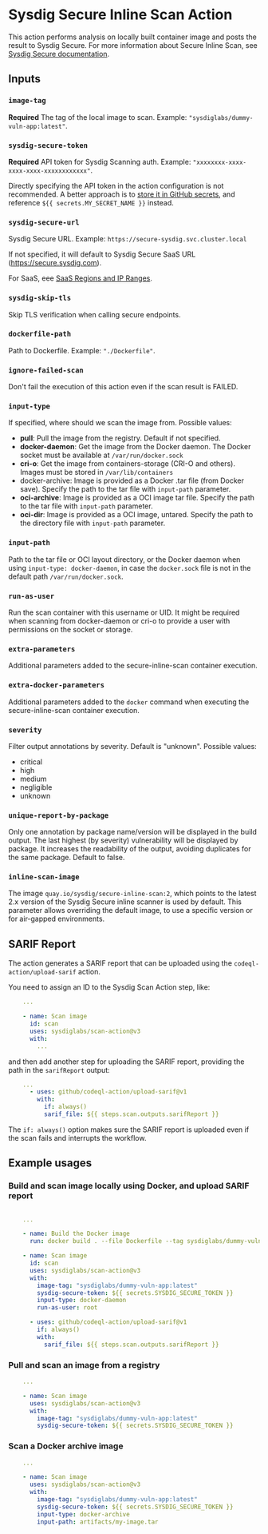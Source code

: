 
# Sysdig Secure Inline Scan Action

This action performs analysis on locally built container image and posts the result to Sysdig Secure. For more information about Secure Inline Scan, see [Sysdig Secure documentation](https://docs.sysdig.com/en/integrate-with-ci-cd-tools.html).

## Inputs

### `image-tag`

**Required** The tag of the local image to scan. Example: `"sysdiglabs/dummy-vuln-app:latest"`.

### `sysdig-secure-token`

**Required** API token for Sysdig Scanning auth. Example: `"xxxxxxxx-xxxx-xxxx-xxxx-xxxxxxxxxxxx"`.

Directly specifying the API token in the action configuration is not recommended. A better approach is to [store it in GitHub secrets](https://help.github.com/en/actions/automating-your-workflow-with-github-actions/creating-and-using-encrypted-secrets), and reference `${{ secrets.MY_SECRET_NAME }}` instead.

### `sysdig-secure-url`

Sysdig Secure URL. Example: `https://secure-sysdig.svc.cluster.local`

If not specified, it will default to Sysdig Secure SaaS URL (https://secure.sysdig.com).

For SaaS, eee [SaaS Regions and IP Ranges](https://docs.sysdig.com/en/saas-regions-and-ip-ranges.html).

### `sysdig-skip-tls`

Skip TLS verification when calling secure endpoints.

### `dockerfile-path`

Path to Dockerfile. Example: `"./Dockerfile"`.

### `ignore-failed-scan`

Don't fail the execution of this action even if the scan result is FAILED.

### `input-type`

If specified, where should we scan the image from. Possible values:
* **pull**: Pull the image from the registry. Default if not specified.
* **docker-daemon**: Get the image from the Docker daemon. The Docker socket must be available at `/var/run/docker.sock`
* **cri-o**: Get the image from containers-storage (CRI-O and others). Images must be stored in `/var/lib/containers`
* docker-archive: Image is provided as a Docker .tar file (from Docker save). Specify the path to the tar file with `input-path` parameter.
* **oci-archive**: Image is provided as a OCI image tar file. Specify the path to the tar file with `input-path` parameter.
* **oci-dir**: Image is provided as a OCI image, untared. Specify the path to the directory file with `input-path` parameter.

### `input-path`

Path to the tar file or OCI layout directory, or the Docker daemon when using `input-type: docker-daemon`, in case the `docker.sock` file is not in the default path `/var/run/docker.sock`.

### `run-as-user`

Run the scan container with this username or UID.
It might be required when scanning from docker-daemon or cri-o to provide a user with permissions on the socket or storage.

### `extra-parameters`

Additional parameters added to the secure-inline-scan container execution.

### `extra-docker-parameters`

Additional parameters added to the `docker` command when executing the secure-inline-scan container execution.

### `severity`

Filter output annotations by severity. Default is "unknown".
Possible values:
- critical
- high
- medium
- negligible
- unknown

### `unique-report-by-package`

Only one annotation by package name/version will be displayed in the build output. 
The last highest (by severity) vulnerability will be displayed by package.
It increases the readability of the output, avoiding duplicates for the same package.
Default to false.


### `inline-scan-image`

The image `quay.io/sysdig/secure-inline-scan:2`, which points to the latest 2.x version of the Sysdig Secure inline scanner is used by default.
This parameter allows overriding the default image, to use a specific version or for air-gapped environments.

## SARIF Report

The action generates a SARIF report that can be uploaded using the `codeql-action/upload-sarif` action.

You need to assign an ID to the Sysdig Scan Action step, like:

```yaml
    ...

    - name: Scan image
      id: scan
      uses: sysdiglabs/scan-action@v3
      with:
        ...
```

and then add another step for uploading the SARIF report, providing the path in the `sarifReport` output:

```yaml
    ...
      - uses: github/codeql-action/upload-sarif@v1
        with:
          if: always()
          sarif_file: ${{ steps.scan.outputs.sarifReport }}
```

The `if: always()` option makes sure the SARIF report is uploaded even if the scan fails and interrupts the workflow.

## Example usages

### Build and scan image locally using Docker, and upload SARIF report

```yaml

    ...

    - name: Build the Docker image
      run: docker build . --file Dockerfile --tag sysdiglabs/dummy-vuln-app:latest

    - name: Scan image
      id: scan
      uses: sysdiglabs/scan-action@v3
      with:
        image-tag: "sysdiglabs/dummy-vuln-app:latest"
        sysdig-secure-token: ${{ secrets.SYSDIG_SECURE_TOKEN }}
        input-type: docker-daemon
        run-as-user: root

      - uses: github/codeql-action/upload-sarif@v1
        if: always()
        with:
          sarif_file: ${{ steps.scan.outputs.sarifReport }}

```

### Pull and scan an image from a registry

```yaml
    ...

    - name: Scan image
      uses: sysdiglabs/scan-action@v3
      with:
        image-tag: "sysdiglabs/dummy-vuln-app:latest"
        sysdig-secure-token: ${{ secrets.SYSDIG_SECURE_TOKEN }}
```

### Scan a Docker archive image


```yaml
    ...

    - name: Scan image
      uses: sysdiglabs/scan-action@v3
      with:
        image-tag: "sysdiglabs/dummy-vuln-app:latest"
        sysdig-secure-token: ${{ secrets.SYSDIG_SECURE_TOKEN }}
        input-type: docker-archive
        input-path: artifacts/my-image.tar
```
